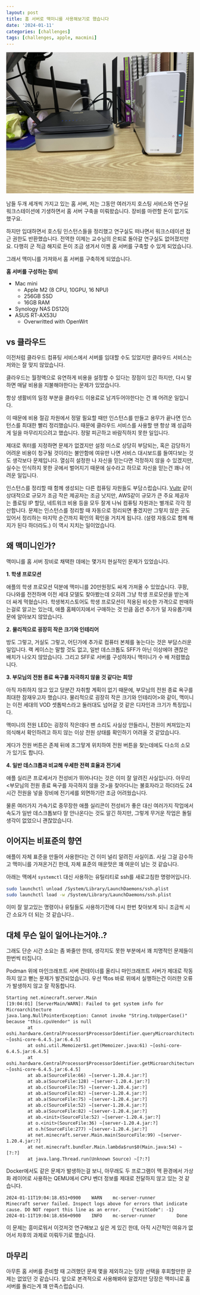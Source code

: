 ```yaml
---
layout: post
title: 홈 서버로 맥미니를 사용해보기로 했습니다
date: '2024-01-11'
categories: [challenges]
tags: [challenges, apple, macmini]
---
```


![](/static/posts/2024-01-11-using-macmini-as-homeserver/IMG_3721.jpg)

남들 두개 세개씩 가지고 있는 홈 서버, 저는 그동안 여러가지 호스팅 서비스와 연구실 워크스테이션에 기생하면서 홈 서버 구축을 미뤄왔습니다. 장비를 마련할 돈이 없기도 했구요.  

하지만 입대하면서 호스팅 인스턴스들을 정리했고 연구실도 떠나면서 워크스테이션 접근 권한도 반환했습니다. 전역한 이제는 교수님의 은퇴로 돌아갈 연구실도 없어졌지만요. 다행히 군 적금 해지로 돈이 조금 생겨서 이젠 홈 서버를 구축할 수 있게 되었습니다.  

그래서 맥미니를 가져와서 홈 서버를 구축하게 되었습니다.  

**홈 서버를 구성하는 장비**

* Mac mini
  * Apple M2 (8 CPU, 10GPU, 16 NPU)
  * 256GB SSD
  * 16GB RAM
* Synology NAS DS120j
* ASUS RT-AX53U
  * Overwritted with OpenWrt

## vs 클라우드

이전처럼 클라우드 컴퓨팅 서비스에서 서버를 임대할 수도 있었지만 클라우드 서비스는 저와는 잘 맞지 않았습니다.  

클라우드는 월정액으로 유연하게 비용을 설정할 수 있다는 장점이 있긴 하지만, 다시 말하면 매달 비용을 지불해야한다는 문제가 있었습니다.  

항상 생활비의 일정 부분을 클라우드 이용료로 남겨두어야한다는 건 꽤 어려운 일입니다.  

이 때문에 비용 절감 차원에서 정말 필요할 때만 인스턴스를 만들고 용무가 끝나면 인스턴스를 최대한 빨리 정리했습니다. 때문에 클라우드 서비스를 사용할 땐 항상 꽤 성급하게 일을 마무리지으려고 했습니다. 정말 피곤하고 바람직하지 못한 일입니다.  

제대로 쿼터를 지정하면 문제가 없겠지만 설정 미스로 상당히 부담되는, 혹은 감당하기 어려운 비용이 청구될 것이라는 불안함에 여유만 나면 서비스 대시보드를 들여다보는 것도 생각보다 문제입니다. 열심히 설정한 나 자신을 믿는다면 걱정하지 않을 수 있겠지만, 실수는 인식하지 못한 곳에서 벌어지기 때문에 실수라고 하므로 자신을 믿는건 꽤나 어려운 일입니다.  

인스턴스를 정리할 때 함께 생성되는 다른 컴퓨팅 자원들도 부담스럽습니다. [Vultr](https://vultr.com) 같이 상대적으로 규모가 조금 작은 제공자는 조금 낫지만, AWS같이 규모가 큰 주요 제공자는 플로팅 IP 할당, 네트워크 비용 등을 모두 잘게 나눠 컴퓨팅 자원과는 별개로 각각 정산합니다. 문제는 인스턴스를 정리할 때 자동으로 정리되면 좋겠지만 그렇지 않은 곳도 있어서 정리하는 마지막 순간까지 확인의 확인을 거치게 됩니다. (설령 자동으로 함께 해지가 된다 하더라도.) 이 역시 지치는 일이었습니다.  

## 왜 맥미니인가?

맥미니를 홈 서버 장비로 채택한 데에는 몇가지 현실적인 문제가 있었습니다.  

**1. 학생 프로모션**

애플의 학생 프로모션 덕분에 맥미니를 20만원정도 싸게 가져올 수 있었습니다. 쿠팡, 다나와를 전전하며 이전 세대 모델도 찾아봤는데 오히려 그냥 학생 프로모션을 받는게 더 싸게 먹혔습니다. 학생복지스토어도 학생 프로모션이 적용된 비슷한 가격으로 판매하는걸로 알고는 있는데, 애플 홈페이지에서 구매하는 것 만큼 옵션 추가가 덜 자유롭기때문에 알아보지 않았습니다.  

**2. 물리적으로 굉장히 작은 크기와 인테리어**

방도 그렇고, 거실도 그렇고, 어딘가에 추가로 컴퓨터 본체를 놓는다는 것은 부담스러운 일입니다. 랙 케이스는 말할 것도 없고, 일반 데스크톱도 SFF가 아닌 이상에야 괜찮은 배치가 나오지 않았습니다. 그리고 SFF로 서버를 구성하자니 맥미니가 수 배 저렴했습니다.  

**3. 부모님의 전원 종료 욕구를 자극하지 않을 것 같다는 희망**

아직 자취하지 않고 있고 당분간 자취할 계획이 없기 때문에, 부모님의 전원 종료 욕구를 최대한 잠재우고자 했습니다. 물리적으로 굉장히 작은 크기와 인테리어>와 같이, 맥미니는 이전 세대의 VOD 셋톱박스라고 둘러대도 넘어갈 것 같은 디자인과 크기가 특징입니다.  

맥미니의 전원 LED는 굉장히 작은데다 팬 소리도 사실상 안들리니, 전원이 켜져있는지 의식해서 확인하려고 하지 않는 이상 전원 상태를 확인하기 어려울 것 같았습니다.  

게다가 전원 버튼은 존체 뒤에 조그맣게 위치하여 전원 버튼을 찾는데에도 다소의 소모가 있기도 합니다.  

**4. 일반 데스크톱과 비교해 우세한 전력 효율과 전기세**

애플 실리콘 프로세서가 전성비가 뛰어나다는 것은 이미 잘 알려진 사실입니다. 아무리 \<부모님의 전원 종료 욕구를 자극하지 않을 것\>을 찾아다니는 불효자라고 하더라도 24시간 전원을 넣을 장비에 전기세를 외면하기란 조금 어려웠습니다.  

물론 여러가지 가속기로 중무장한 애플 실리콘이 전성비가 좋은 대신 여러가지 작업에서 속도가 일반 데스크톱보다 잘 안나온다는 것도 알긴 하지만, 그렇게 무거운 작업은 돌릴 생각이 없었으니 괜찮았습니다.  

## 이어지는 비표준의 향연

애플이 자체 표준을 만들어 사용한다는 건 이미 널리 알려진 사실이죠. 사실 그걸 감수하고 맥미니를 가져온거긴 한데, 자체 표준의 매운맛은 꽤 여운이 남는 것 같습니다.  

아래는 맥에서 `systemctl` 대신 사용하는 유틸리티로 ssh를 새로고침한 명령어입니다.  

```zsh
sudo launchctl unload /System/Library/LaunchDaemons/ssh.plist
sudo launchctl load -w /System/Library/LaunchDaemons/ssh.plist
```

이미 잘 알고있는 명령이나 유틸들도 사용하기전에 다시 한번 찾아보게 되니 조금씩 시간 소요가 더 되는 것 같습니다..  

## 대체 무슨 일이 일어나는거야..?

그래도 단순 시간 소요는 좀 봐줄만 한데, 생각지도 못한 부분에서 꽤 치명적인 문제들이 한번씩 터집니다.  

Podman 위에 마인크래프트 서버 컨테이너를 올리니 마인크래프트 서버가 제대로 작동하지 않고 뻗는 문제가 발견되었습니다. 우선 맥os 바로 위에서 실행하는건 이러한 오류가 발생하지 않고 잘 작동합니다.  

```text
Starting net.minecraft.server.Main
[19:04:01] [ServerMain/WARN]: Failed to get system info for Microarchitecture
java.lang.NullPointerException: Cannot invoke "String.toUpperCase()" because "this.cpuVendor" is null
        at oshi.hardware.CentralProcessor$ProcessorIdentifier.queryMicroarchitecture(CentralProcessor.java:825) ~[oshi-core-6.4.5.jar:6.4.5]
        at oshi.util.Memoizer$1.get(Memoizer.java:61) ~[oshi-core-6.4.5.jar:6.4.5]
        at oshi.hardware.CentralProcessor$ProcessorIdentifier.getMicroarchitecture(CentralProcessor.java:816) ~[oshi-core-6.4.5.jar:6.4.5]
        at ab.a(SourceFile:66) ~[server-1.20.4.jar:?]
        at ab.a(SourceFile:128) ~[server-1.20.4.jar:?]
        at ab.c(SourceFile:75) ~[server-1.20.4.jar:?]
        at ab.a(SourceFile:82) ~[server-1.20.4.jar:?]
        at ab.a(SourceFile:75) ~[server-1.20.4.jar:?]
        at ab.c(SourceFile:52) ~[server-1.20.4.jar:?]
        at ab.a(SourceFile:82) ~[server-1.20.4.jar:?]
        at ab.<init>(SourceFile:52) ~[server-1.20.4.jar:?]
        at o.<init>(SourceFile:36) ~[server-1.20.4.jar:?]
        at o.h(SourceFile:277) ~[server-1.20.4.jar:?]
        at net.minecraft.server.Main.main(SourceFile:99) ~[server-1.20.4.jar:?]
        at net.minecraft.bundler.Main.lambda$run$0(Main.java:54) ~[?:?]
        at java.lang.Thread.run(Unknown Source) ~[?:?]
```

Docker에서도 같은 문제가 발생하는걸 보니, 아무래도 두 프로그램이 맥 환경에서 가상화 레이어로 사용하는 QEMU에서 CPU 벤더 정보를 제대로 전달하지 않고 있는 것 같습니다.  

```text
2024-01-11T19:04:18.651+0900    WARN    mc-server-runner        Minecraft server failed. Inspect logs above for errors that indicate cause. DO NOT report this line as an error.    {"exitCode": -1}
2024-01-11T19:04:18.656+0900    INFO    mc-server-runner        Done
```

이 문제는 흥미로워서 이것저것 연구해보고 싶은 게 있긴 한데, 아직 시간적인 여유가 없어서 차후의 과제로 미뤄두기로 했습니다.  

## 마무리

아무튼 홈 서버를 준비할 때 고려했던 문제 몇을 제외하고는 당장 선택을 후회할만한 문제는 없었던 것 같습니다. 앞으로 본격적으로 사용해봐야 알겠지만 당장은 맥미니로 홈 서버를 돌리는게 꽤 만족스럽습니다.  
